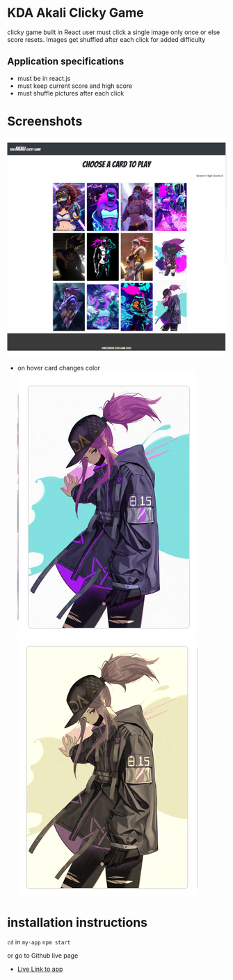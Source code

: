 # KDA Akali Clicky Game
clicky game built in React
user must click a single image only once or else score resets.
Images get shuffled after each click for added difficulty

## Application specifications
- must be in react.js
- must keep current score and high score
- must shuffle pictures after each click 

# Screenshots
![Main Page](./assets/ss1.jpg)
- on hover card changes color
![Hover effect](./assets/ss2.png)
![Hover effect](./assets/ss3.png)

# installation instructions
`cd` in `my-app`
`npm start`

or go to Github live page
- [Live Link to app](https://ernesturzua.github.io/kda-akali-click-game/)


